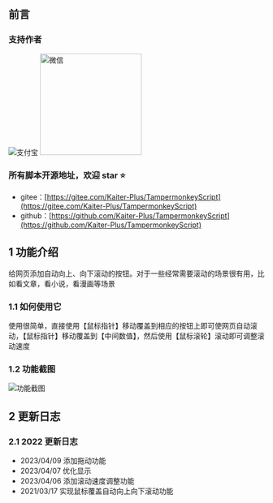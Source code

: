## 前言

### 支持作者

![支付宝](https://greasyfork.s3.us-east-2.amazonaws.com/lg94h87tgo1nuetf5n2fuhvloa2s)
<img src="https://greasyfork.s3.us-east-2.amazonaws.com/svemz9wsqdw7ym25wnwarww7jwit" alt="微信" title="微信" width="200" />

### 所有脚本开源地址，欢迎 star ⭐

- gitee：[https://gitee.com/Kaiter-Plus/TampermonkeyScript](https://gitee.com/Kaiter-Plus/TampermonkeyScript)
- github：[https://github.com/Kaiter-Plus/TampermonkeyScript](https://github.com/Kaiter-Plus/TampermonkeyScript)

## 1 功能介绍

给网页添加自动向上、向下滚动的按钮。对于一些经常需要滚动的场景很有用，比如看文章，看小说，看漫画等场景

### 1.1 如何使用它

使用很简单，直接使用【鼠标指针】移动覆盖到相应的按钮上即可使网页自动滚动，【鼠标指针】移动覆盖到【中间数值】，然后使用【鼠标滚轮】滚动即可调整滚动速度

### 1.2 功能截图

![功能截图](https://greasyfork.org/rails/active_storage/representations/redirect/eyJfcmFpbHMiOnsibWVzc2FnZSI6IkJBaHBBN3liQVE9PSIsImV4cCI6bnVsbCwicHVyIjoiYmxvYl9pZCJ9fQ==--ee0d49a093c6d2f9d6e2c83c65b6537621a6ee30/eyJfcmFpbHMiOnsibWVzc2FnZSI6IkJBaDdCem9MWm05eWJXRjBTU0lJY0c1bkJqb0dSVlE2RkhKbGMybDZaVjkwYjE5c2FXMXBkRnNIYVFISWFRSEkiLCJleHAiOm51bGwsInB1ciI6InZhcmlhdGlvbiJ9fQ==--e4f27e4605e5535222e2c2f9dcbe36f4bd1deb29/image.png?locale=zh-CN)

## 2 更新日志

### 2.1 2022 更新日志

- 2023/04/09 添加拖动功能
- 2023/04/07 优化显示
- 2023/04/06 添加滚动速度调整功能
- 2021/03/17 实现鼠标覆盖自动向上向下滚动功能
